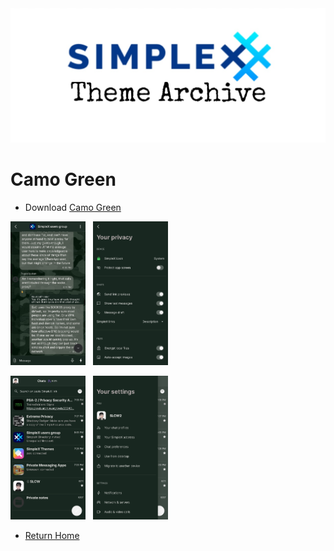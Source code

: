 <img src="../resources/SxC_themeBanner.jpg">

# Camo Green

* Download [Camo Green](../themes/SxC_camoGreen.theme)

<img src="../screenshots/SxC_camoGreen01.jpg" width="120">&nbsp;&nbsp;&nbsp;<img src="../screenshots/SxC_camoGreen02.jpg" width="120">

<img src="../screenshots/SxC_camoGreen03.jpg" width="120">&nbsp;&nbsp;&nbsp;<img src="../screenshots/SxC_camoGreen04.jpg" width="120">

* [Return Home](/)